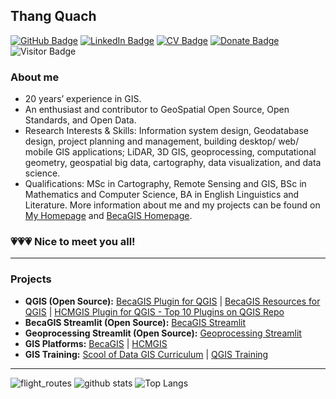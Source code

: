 ## Thang Quach

[![GitHub Badge](https://img.shields.io/github/followers/thangqd?style=social)](https://github.com/thangqd?tab=followers)
[![LinkedIn Badge](https://img.shields.io/badge/My-LinkedIn-blue)](https://www.linkedin.com/in/thangqd)
[![CV Badge](https://img.shields.io/badge/My-CV-critical)](https://thangqd.github.io/about/)
[![Donate Badge](https://img.shields.io/badge/Donate-Buy%20me%20a%20coffee-yellowgreen.svg)](https://www.buymeacoffee.com/thangqd)
![Visitor Badge](https://visitor-badge.laobi.icu/badge?page_id=thangqd.thangqd)

### About me
-	20 years’ experience in GIS.
-	An enthusiast and contributor to GeoSpatial Open Source, Open Standards, and Open Data.
-	Research Interests & Skills: Information system design, Geodatabase design, project planning and management, building desktop/ web/ mobile GIS applications; LiDAR, 3D GIS, geoprocessing, computational geometry, geospatial big data, cartography, data visualization, and data science.
-	Qualifications: MSc in Cartography, Remote Sensing and GIS, BSc in Mathematics and Computer Science, BA in English Linguistics and Literature.
More information about me and my projects can be found on [My Homepage](https://thangqd.github.io/) and [BecaGIS Homepage](https://becagis.vn/?lang=en).

### 💗💗💗 Nice to meet you all!
---

### Projects

- **QGIS (Open Source):** [BecaGIS Plugin for QGIS](https://github.com/thangqd/becagis) | [BecaGIS Resources for QGIS](https://github.com/thangqd/BecaGIS-Resources)
                         | [HCMGIS Plugin for QGIS - Top 10 Plugins on QGIS Repo](https://github.com/thangqd/HCMGIS)
- **BecaGIS Streamlit (Open Source):** [BecaGIS Streamlit](https://github.com/thangqd/becagis_streamlit)
- **Geoprocessing Streamlit (Open Source):** [Geoprocessing Streamlit](https://github.com/thangqd/geoprocessing)
- **GIS Platforms:** [BecaGIS](https://becagis.vn/?lang=en) | [HCMGIS](https://hcmgis.vn/)
- **GIS Training:** [Scool of Data GIS Curriculum](https://github.com/school-of-data/GIS-curriculum/tree/main/vietnam) | [QGIS Training](https://github.com/thangqd/QGIS-training) 

---
![flight_routes](https://github.com/thangqd/thangqd/assets/1776420/f2b24be0-1e2d-42ef-a62e-2eac991ac9f4)
![github stats](https://github-readme-stats-sigma-five.vercel.app/api?username=thangqd&show_icons=true)
![Top Langs](https://github-readme-stats-sigma-five.vercel.app/api/top-langs/?username=thangqd&langs_count=3&hide=javascript,go,html,css,tex)
